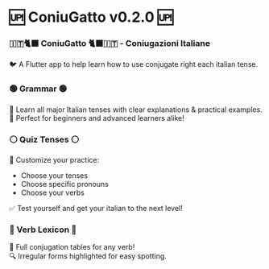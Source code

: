 # 🆙 ConiuGatto v0.2.0 🆙

### 🇮🇹🐈‍⬛ ConiuGatto 🐈‍⬛🇮🇹 - Coniugazioni Italiane
🐦 A Flutter app to help learn how to use conjugate right each italian tense.


### 🟢 Grammar 🟢
📖 Learn all major Italian tenses with clear explanations & practical examples. <br />
🎯  Perfect for beginners and advanced learners alike!


### ⚪️ Quiz Tenses ⚪️
🔧 Customize your practice: 
- Choose your tenses
- Choose specific pronouns
- Choose your verbs

✅ Test yourself and get your italian to the next level!


### 🔴 Verb Lexicon 🔴
📖 Full conjugation tables for any verb! <br />
🔍 Irregular forms highlighted for easy spotting.

